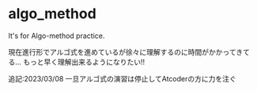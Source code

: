 # algo_method
It's for Algo-method practice.

現在進行形でアルゴ式を進めているが徐々に理解するのに時間がかかってきてる...
もっと早く理解出来るようになりたい!!

追記:2023/03/08
一旦アルゴ式の演習は停止してAtcoderの方に力を注ぐ
